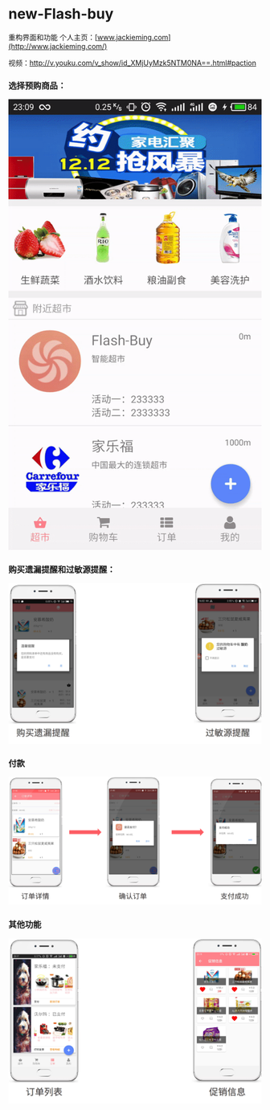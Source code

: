 # new-Flash-buy

重构界面和功能 个人主页：[www.jackieming.com](http://www.jackieming.com/)

 视频：http://v.youku.com/v_show/id_XMjUyMzk5NTM0NA==.html#paction

### **选择预购商品：**

![mark](/pic/order.gif)

### 购买遗漏提醒和过敏源提醒：

![mark](/pic/1.png)

### 付款

![](/pic/2.png)

### 其他功能

![](/pic/3.png)